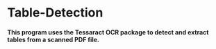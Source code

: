 # Table-Detection
#### This program uses the Tessaract OCR package to detect and extract tables from a scanned PDF file.
